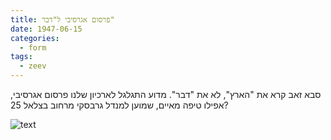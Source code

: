 ```yaml
---
title: פרסום אגרסיבי ל"דבר"
date: 1947-06-15
categories:
  - form
tags:
  - zeev
---
```


סבא זאב קרא את "הארץ", לא את "דבר".
מדוע התגלגל לארכיון שלנו פרסום אגרסיבי, אפילו טיפה מאיים, שמוען למנדל גרבסקי
מרחוב בצלאל 25?

![text](/pupko-papers/assets/images/1947-06-15-davar-aggressive-ad.jpg)

